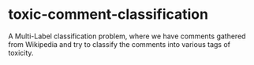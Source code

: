 # toxic-comment-classification
A Multi-Label classification problem, where we have comments gathered from Wikipedia and try to classify the comments into various tags of toxicity.

